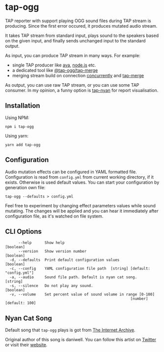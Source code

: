 # tap-ogg

TAP reporter with support playing OGG sound files during TAP stream is producing.
Since the first error occured, it produces mutated audio stream.

It takes TAP stream from standard input, plays sound to the speakers based on the given input, and finally sends unchanged input to the standard output.

As input, you can produce TAP stream in many ways. For example:

* single TAP producer like [ava](https://www.npmjs.com/package/ava), [node.js](https://nodejs.org/dist/latest-v20.x/docs/api/test.html) etc.
* a dedicated tool like [@tap-ogg/tap-merge](https://www.npmjs.com/package/@tap-ogg/tap-merge)
* merging stream build on connection [concurrently](https://www.npmjs.com/package/concurrently) and [tap-merge](https://www.npmjs.com/package/tap-merge)

As output, you can use raw TAP stream, or you can use some TAP consumer.
In my opinion, a funny option is [tap-nyan](https://www.npmjs.com/package/@tap-ogg/tap-nyan) for report visualisation.

## Installation

Using NPM:

```
npm i tap-ogg
```

Using yarn:

```
yarn add tap-ogg
```

## Configuration

Audio mutation effects can be configured in YAML formatted file.
Configuration is read from `config.yml` from current working directory, if it exists.
Otherwise is used default values.
You can start your configuration by generation own file:

```
tap-ogg --defaults > config.yml
```

Feel free to experiment by changing effect parameters values while sound mutating.
The changes will be applied and you can hear it immediately after configuration file, as it's watched on file system.

## CLI Options

```
      --help      Show help                                            [boolean]
      --version   Show version number                                  [boolean]
  -d, --defaults  Print default configuration values                   [boolean]
  -c, --config    YAML configuration file path  [string] [default: "config.yml"]
  -a, --audio     Sound file path. Default is nyan cat song.            [string]
  -s, --silence   Do not play any sound.                               [boolean]
  -v, --volume    Set percent value of sound volume in range [0-100]
                                                         [number] [default: 100]
```

## Nyan Cat Song

Default song that `tap-ogg` plays is got from [The Internet Archive](https://archive.org/details/nyannyannyan).

Original author of this song is daniwell.
You can follow this artist on [Twitter](https://twitter.com/daniwell_aidn) or visit their [website](https://aidn.jp/daniwell/).

